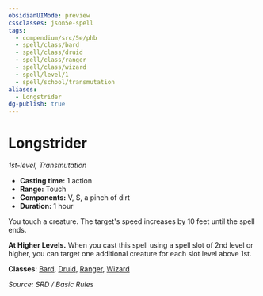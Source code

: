 ```yaml
---
obsidianUIMode: preview
cssclasses: json5e-spell
tags:
  - compendium/src/5e/phb
  - spell/class/bard
  - spell/class/druid
  - spell/class/ranger
  - spell/class/wizard
  - spell/level/1
  - spell/school/transmutation
aliases:
  - Longstrider
dg-publish: true
---
```

# Longstrider
*1st-level, Transmutation*  

- **Casting time:** 1 action
- **Range:** Touch
- **Components:** V, S, a pinch of dirt
- **Duration:** 1 hour

You touch a creature. The target's speed increases by 10 feet until the spell ends.

**At Higher Levels.** When you cast this spell using a spell slot of 2nd level or higher, you can target one additional creature for each slot level above 1st.

**Classes**: [Bard](bard.md), [Druid](DND%20Markdown/compendium/classes/Druid/druid.md), [Ranger](ranger.md), [Wizard](wizard.md)

*Source: SRD / Basic Rules*